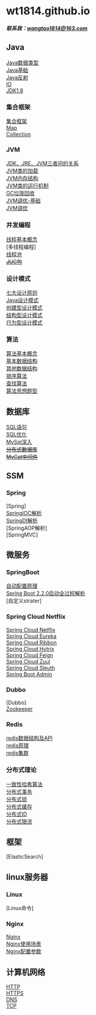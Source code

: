 # wt1814.github.io  

***联系我：wangtao1814@163.com***  

## Java  
[Java数据类型](java/数据类型.md)  
[Java基础](java/Java基础.md)  
[Java反射](java/Java反射.md)  
[IO](java/JavaIO.md)  
[JDK1.8](java/JDK8.md)  

### 集合框架  
[集合框架](java/Collection/1.集合框架.md)  
[Map](java/Collection/2.Map.md)  
[Collection](java/Collection/3.Collection.md)  

### JVM  
[JDK、JRE、JVM三者间的关系](java/JVM/1.JDK、JRE、JVM三者间的关系.md)  
[JVM类的加载](java/JVM/2.JVM类的加载.md)  
[JVM内存结构](java/JVM/3.JVM内存结构.md)  
[JVM类的运行机制](java/JVM/4.JVM类的运行机制.md)  
[GC垃圾回收](java/JVM/5.GC垃圾回收.md)  
[JVM调优-基础](java/JVM/6.JVM调优-基础.md)  
[JVM调优](java/JVM/7.JVM调优.md)  

### 并发编程  
[线程基本概念](java/concurrent/1.Thread.md)  
[多线程编程]  
[线程池](java/concurrent/3.ThreadPool.md)  
[~~JUC包~~](java/concurrent/4.ConcurrentPackage.md)  

### 设计模式  
[七大设计原则](java/Design/1.principles.md)  
[Java设计模式](java/Design/2.design.md)    
[创建型设计模式](java/Design/3.establish.md)  
[结构型设计模式](java/Design/4.structure.md)  
[行为型设计模式](java/Design/5.behavior.md)  

### 算法  
[算法基本概念](java/function/1.notion.md)  
[基本数据结构](java/function/2.structure.md)  
[其他数据结构](java/function/3.otherStructure.md)  
[排序算法](java/function/4.sort.md)  
[查找算法](java/function/5.search.md)  
[算法思想题型](java/function/6.algorithmicIdea.md)  


## 数据库  
[SQL语句](SQL/1.SQL语句.md)  
[SQL优化](SQL/2.SQL优化.md)  
[MySql深入](SQL/3.MySql深入.md)  
[~~分布式数据库~~](SQL/4.分布式数据库.md)  
[~~MyCat中间件~~](SQL/5.MyCat中间件.md)  



## SSM  
### Spring  
[Spring]  
[SpringIOC解析](SSM/Spring/2.SpringIOC.md)  
[SpringDI解析](SSM/Spring/3.SpringDI.md)  
[SpringAOP解析]  
[SpringMVC]  



## 微服务  
### SpringBoot  
[自动配置原理](microService/SpringBoot/1.自动配置原理.md)  
[Spring Boot 2.2.0启动全过程解析](microService/SpringBoot/2.SpringBoot2.2.0启动全过程源码分析.md)  
[自定义strater]

### Spring Cloud Netflix  
[Spring Cloud Netflix](microService/SpringCloudNetflix/0.Netflix.md)  
[Spring Cloud Eureka](microService/SpringCloudNetflix/1.Eureka.md)  
[Spring Cloud Ribbon](microService/SpringCloudNetflix/2.Ribbon.md)  
[Spring Cloud Hytrix](microService/SpringCloudNetflix/3.Hytrix.md)  
[Spring Cloud Feign](microService/SpringCloudNetflix/4.Feign.md)  
[Spring Cloud Zuul](microService/SpringCloudNetflix/5.Zuul.md)  
[Spring Cloud Sleuth](microService/SpringCloudNetflix/6.Sleuth.md)  
[Spring Boot Admin](microService/SpringCloudNetflix/7.SpringBootAdmin.md)  

### Dubbo  
[Dubbo]  
[Zookeeper](microService/Dubbo/Zookeeper.md)  

### Redis
[redis数据结构及API](microService/Redis/Redis数据结构及API.md)  
[redis原理](microService/Redis/Redis原理.md)  
[redis集群](microService/Redis/Redis集群.md)  

### 分布式理论  
[一致性哈希算法](microService/分布式算法-consistent.md)  
[分布式事务](microService/分布式事务.md)  
[分布式锁](microService/分布式锁.md)  
[分布式缓存](microService/分布式缓存.md)  
[分布式ID](microService/分布式ID.md)  
[分布式限流](microService/分布式限流.md)   

<div style='display: none'>
## 分布式通信  
### NIO  

### Netty  

</div>

## 框架  
[ElasticSearch]  



## linux服务器  
### Linux  
[Linux命令]  

### Nginx  
[Nginx](Linux/Nginx/1.nginx.md)  
[Nginx使用场景](Linux/Nginx/2.nginx使用场景.md)   
[Nginx配置参数](Linux/Nginx/3.nginx配置参数.md)     



## 计算机网络  

[HTTP](/network/1.HTTP.md)  
[HTTPS](/network/2.HTTPS.md)  
[DNS](network/3.DNS.md)  
[TCP](/network/4.TCP.md)  


